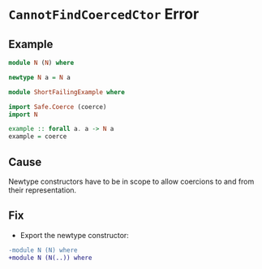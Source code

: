 # `CannotFindCoercedCtor` Error

## Example

```purescript
module N (N) where

newtype N a = N a
```

```purescript
module ShortFailingExample where

import Safe.Coerce (coerce)
import N

example :: forall a. a -> N a
example = coerce
```

## Cause

Newtype constructors have to be in scope to allow coercions to and from their representation.

## Fix

- Export the newtype constructor:

```diff
-module N (N) where
+module N (N(..)) where
```
